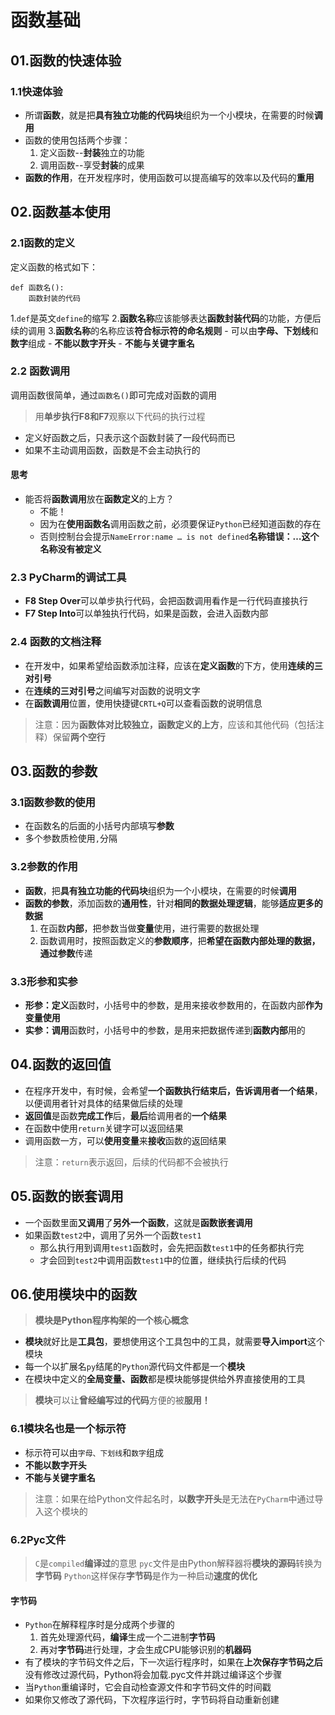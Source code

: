 # 函数基础
## 01.函数的快速体验
### 1.1快速体验
- 所谓**函数**，就是把**具有独立功能的代码块**组织为一个小模块，在需要的时候**调用**
- 函数的使用包括两个步骤：
	1. 定义函数--**封装**独立的功能
	2. 调用函数--享受**封装**的成果
- **函数的作用**，在开发程序时，使用函数可以提高编写的效率以及代码的**重用**
## 02.函数基本使用
### 2.1函数的定义
定义函数的格式如下：
```
def 函数名():
	函数封装的代码
```
1.`def`是英文`define`的缩写
2.**函数名称**应该能够表达**函数封装代码**的功能，方便后续的调用
3.**函数名称**的名称应该**符合标示符的命名规则**
	- 可以由**字母、下划线**和**数字**组成
	- **不能以数字开头**
	- **不能与关键字重名**
### 2.2 函数调用
调用函数很简单，通过`函数名()`即可完成对函数的调用
> 用**单步执行F8和F7**观察以下代码的执行过程
- 定义好函数之后，只表示这个函数封装了一段代码而已
- 如果不主动调用函数，函数是不会主动执行的
#### 思考
- 能否将**函数调用**放在**函数定义**的上方？
	- 不能！
	- 因为在**使用函数名**调用函数之前，必须要保证`Python`已经知道函数的存在
	- 否则控制台会提示`NameError:name … is not defined`**名称错误：…这个名称没有被定义**
### 2.3 PyCharm的调试工具
- **F8 Step Over**可以单步执行代码，会把函数调用看作是一行代码直接执行
- **F7 Step Into**可以单独执行代码，如果是函数，会进入函数内部
### 2.4 函数的文档注释
- 在开发中，如果希望给函数添加注释，应该在**定义函数**的下方，使用**连续的三对引号**
- 在**连续的三对引号**之间编写对函数的说明文字
- 在**函数调用**位置，使用快捷键`CRTL+Q`可以查看函数的说明信息
> 注意：因为**函数体对比较独立，函数定义的上方**，应该和其他代码（包括注释）保留**两个空行**
## 03.函数的参数
### 3.1函数参数的使用
- 在函数名的后面的小括号内部填写**参数**
- 多个参数质检使用`,`分隔
### 3.2参数的作用
- **函数**，把**具有独立功能的代码块**组织为一个小模块，在需要的时候**调用**
- **函数的参数**，添加函数的**通用性**，针对**相同的数据处理逻辑**，能够**适应更多的数据**
	1. 在函数**内部**，把参数当做**变量**使用，进行需要的数据处理
	2. 函数调用时，按照函数定义的**参数顺序**，把**希望在函数内部处理的数据，通过参数**传递
### 3.3形参和实参
- **形参：定义**函数时，小括号中的参数，是用来接收参数用的，在函数内部**作为变量使用**
- **实参：调用**函数时，小括号中的参数，是用来把数据传递到**函数内部**用的
## 04.函数的返回值
- 在程序开发中，有时候，会希望**一个函数执行结束后，告诉调用者一个结果**，以便调用者针对具体的结果做后续的处理
- **返回值**是函数**完成工作**后，**最后**给调用者的**一个结果**
- 在函数中使用`return`关键字可以返回结果
- 调用函数一方，可以**使用变量**来**接收**函数的返回结果
> 注意：`return`表示返回，后续的代码都不会被执行
## 05.函数的嵌套调用
- 一个函数里面**又调用**了**另外一个函数**，这就是**函数嵌套调用**
- 如果函数`test2`中，调用了另外一个函数`test1`
	- 那么执行用到调用`test1`函数时，会先把函数`test1`中的任务都执行完
	- 才会回到`test2`中调用函数`test1`中的位置，继续执行后续的代码
## 06.使用模块中的函数
> **模块是Python程序构架的一个核心概念**
- **模块**就好比是**工具包**，要想使用这个工具包中的工具，就需要**导入import**这个模块
- 每一个以扩展名`py`结尾的`Python`源代码文件都是一个**模块**
- 在模块中定义的**全局变量、函数**都是模块能够提供给外界直接使用的工具
> **模块**可以让**曾经编写过的代码**方便的被**服用！**
### 6.1模块名也是一个标示符
- 标示符可以由`字母、下划线`和`数字`组成
- **不能以数字开头**
- **不能与关键字重名**
> 注意：如果在给Python文件起名时，**以数字开头**是无法在`PyCharm`中通过导入这个模块的
### 6.2Pyc文件
> `C`是`compiled`**编译过**的意思
> `pyc`文件是由Python解释器将**模块的源码**转换为**字节码**
> `Python`这样保存**字节码**是作为一种启动**速度的优化**
#### 字节码
- `Python`在解释程序时是分成两个步骤的
	1. 首先处理源代码，**编译**生成一个二进制**字节码**
	2. 再对**字节码**进行处理，才会生成CPU能够识别的**机器码**
- 有了模块的字节码文件之后，下一次运行程序时，如果在**上次保存字节码之后**没有修改过源代码，Python将会加载.pyc文件并跳过编译这个步骤
- 当`Python`重编译时，它会自动检查源文件和字节码文件的时间戳
- 如果你又修改了源代码，下次程序运行时，字节码将自动重新创建

